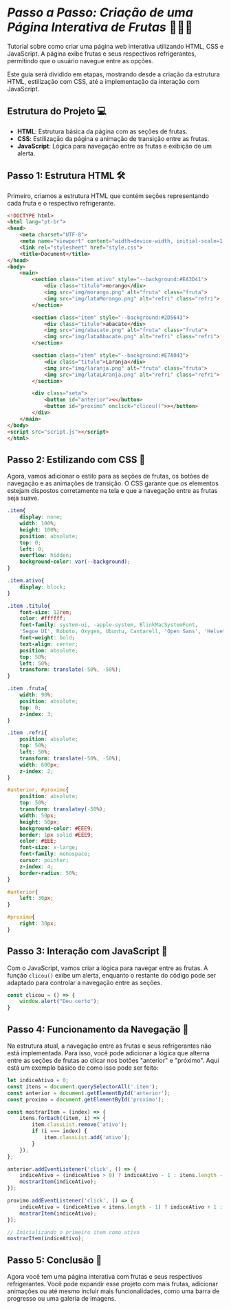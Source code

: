 # _Passo a Passo: Criação de uma Página Interativa de Frutas_ 🍓🍊🥑

Tutorial sobre como criar uma página web interativa utilizando HTML, CSS e JavaScript. A página exibe frutas e seus respectivos refrigerantes, permitindo que o usuário navegue entre as opções.

Este guia será dividido em etapas, mostrando desde a criação da estrutura HTML, estilização com CSS, até a implementação da interação com JavaScript.

## Estrutura do Projeto 💻

* **HTML**: Estrutura básica da página com as seções de frutas.
* **CSS**: Estilização da página e animação de transição entre as frutas.
* **JavaScript**: Lógica para navegação entre as frutas e exibição de um alerta.

## Passo 1: Estrutura HTML 🛠️

Primeiro, criamos a estrutura HTML que contém seções representando cada fruta e o respectivo refrigerante.

```html
<!DOCTYPE html>
<html lang="pt-br">
<head>
    <meta charset="UTF-8">
    <meta name="viewport" content="width=device-width, initial-scale=1.0">
    <link rel="stylesheet" href="style.css">
    <title>Document</title>
</head>
<body>
    <main>
        <section class="item ativo" style="--background:#EA3D41">
            <div class="titulo">morango</div>
            <img src="img/morango.png" alt="fruta" class="fruta">
            <img src="img/lataMorango.png" alt="refri" class="refri">
        </section>

        <section class="item" style="--background:#2D5643">
            <div class="titulo">abacate</div>
            <img src="img/abacate.png" alt="fruta" class="fruta">
            <img src="img/lataAbacate.png" alt="refri" class="refri">
        </section>

        <section class="item" style="--background:#E7A043">
            <div class="titulo">Laranja</div>
            <img src="img/laranja.png" alt="fruta" class="fruta">
            <img src="img/lataLAranja.png" alt="refri" class="refri">
        </section>

        <div class="seta">
            <button id="anterior"><</button>
            <button id="proximo" onclick="clicou()">></button>
        </div>
    </main>
</body>
<script src="script.js"></script>
</html>
```

## Passo 2: Estilizando com CSS 🎨

Agora, vamos adicionar o estilo para as seções de frutas, os botões de navegação e as animações de transição. O CSS garante que os elementos estejam dispostos corretamente na tela e que a navegação entre as frutas seja suave.

```css
.item{
    display: none;
    width: 100%;
    height: 100%;
    position: absolute;
    top: 0;
    left: 0;
    overflow: hidden;
    background-color: var(--background);
}

.item.ativo{
    display: block;
}

.item .titulo{
    font-size: 12rem;
    color: #ffffff;
    font-family: system-ui, -apple-system, BlinkMacSystemFont,
    'Segoe UI', Roboto, Oxygen, Ubuntu, Cantarell, 'Open Sans', 'Helvetica Neue', sans-serif;
    font-weight: bold;
    text-align: center;
    position: absolute;
    top: 50%;
    left: 50%;
    transform: translate(-50%, -50%);
}

.item .fruta{
    width: 90%;
    position: absolute;
    top: 0;
    z-index: 3;
}

.item .refri{
    position: absolute;
    top: 50%;
    left: 50%;
    transform: translate(-50%, -50%);
    width: 600px;
    z-index: 2;
}

#anterior, #proximo{
    position: absolute;
    top: 50%;
    transform: translatey(-50%);
    width: 50px;
    height: 50px;
    background-color: #EEE9;
    border: 1px solid #EEE9;
    color: #EEE;
    font-size: x-large;
    font-family: monospace;
    cursor: pointer;
    z-index: 4;
    border-radius: 50%;
}

#anterior{
    left: 30px;
}

#proximo{
    right: 30px;
}
```

## Passo 3: Interação com JavaScript 🚀

Com o JavaScript, vamos criar a lógica para navegar entre as frutas. A função `clicou()` exibe um alerta, enquanto o restante do código pode ser adaptado para controlar a navegação entre as seções.

```javascript
const clicou = () => {
    window.alert("Deu certo");
}
```

## Passo 4: Funcionamento da Navegação 🔄

Na estrutura atual, a navegação entre as frutas e seus refrigerantes não está implementada. Para isso, você pode adicionar a lógica que alterna entre as seções de frutas ao clicar nos botões "anterior" e "próximo". Aqui está um exemplo básico de como isso pode ser feito:

```javascript
let indiceAtivo = 0;
const itens = document.querySelectorAll('.item');
const anterior = document.getElementById('anterior');
const proximo = document.getElementById('proximo');

const mostrarItem = (index) => {
    itens.forEach((item, i) => {
        item.classList.remove('ativo');
        if (i === index) {
            item.classList.add('ativo');
        }
    });
};

anterior.addEventListener('click', () => {
    indiceAtivo = (indiceAtivo > 0) ? indiceAtivo - 1 : itens.length - 1;
    mostrarItem(indiceAtivo);
});

proximo.addEventListener('click', () => {
    indiceAtivo = (indiceAtivo < itens.length - 1) ? indiceAtivo + 1 : 0;
    mostrarItem(indiceAtivo);
});

// Inicializando o primeiro item como ativo
mostrarItem(indiceAtivo);
```

## Passo 5: Conclusão 🎉

Agora você tem uma página interativa com frutas e seus respectivos refrigerantes. Você pode expandir esse projeto com mais frutas, adicionar animações ou até mesmo incluir mais funcionalidades, como uma barra de progresso ou uma galeria de imagens.
